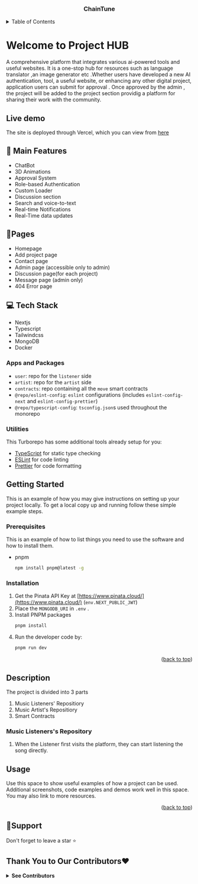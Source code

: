 <a name="readme-top"></a>
  <h3 align="center">ChainTune</h3>
</div>



<!-- TABLE OF CONTENTS -->
<details>
  <summary>Table of Contents</summary>
  <ol>
    <li>
      <a href="#about-the-project">About The Project</a>
      <ul>
        <li><a href="#built-with">Built With</a></li>
      </ul>
    </li>
    <li>
      <a href="#getting-started">Getting Started</a>
      <ul>
        <li><a href="#prerequisites">Prerequisites</a></li>
        <li><a href="#installation">Installation</a></li>
      </ul>
    </li>
    <li><a href="#usage">Usage</a></li>
    <li><a href="#roadmap">Roadmap</a></li>
    <li><a href="#contributing">Contributing</a></li>
    <li><a href="#license">License</a></li>
    <li><a href="#contact">Contact</a></li>
    <li><a href="#acknowledgments">Acknowledgments</a></li>
  </ol>
</details>

# Welcome to Project HUB

A comprehensive platform that integrates various ai-powered tools and useful websites. It is a one-stop hub for resources such as language translator ,an image generator etc .Whether users have developed a new AI authentication, tool, a useful website, or enhancing any other digital project, application users can submit for approval . Once approved by the admin , the project will be added to the project section providig a platform for sharing their work with the community.

## Live demo

The site is deployed through Vercel, which you can view from [here](https://project-hub-olive.vercel.app/) <br>

## 🚀 Main Features

-   ChatBot
-   3D Animations
-   Approval System
-   Role-based Authentication
-   Custom Loader
-   Discussion section
-   Search and voice-to-text
-   Real-time Notifications
-   Real-Time data updates

## 📃Pages

-   Homepage
-   Add project page
-   Contact page
-   Admin page (accessible only to admin)
-   Discussion page(for each project)
-   Message page (admin only)
-   404 Error page

## 💻 Tech Stack

-   Nextjs
-   Typescript
-   Tailwindcss
-   MongoDB
-   Docker

### Apps and Packages

- `user`: repo for the `listener` side
- `artist`: repo for the `artist` side
- `contracts`: repo containing all the `move` smart contracts
- `@repo/eslint-config`: `eslint` configurations (includes `eslint-config-next` and `eslint-config-prettier`)
- `@repo/typescript-config`: `tsconfig.json`s used throughout the monorepo
  
### Utilities

This Turborepo has some additional tools already setup for you:

- [TypeScript](https://www.typescriptlang.org/) for static type checking
- [ESLint](https://eslint.org/) for code linting
- [Prettier](https://prettier.io) for code formatting

<!-- GETTING STARTED -->
## Getting Started

This is an example of how you may give instructions on setting up your project locally.
To get a local copy up and running follow these simple example steps.

### Prerequisites

This is an example of how to list things you need to use the software and how to install them.
* pnpm
  ```sh
  npm install pnpm@latest -g
  ```

### Installation

1. Get the Pinata API Key at [https://www.pinata.cloud/](https://www.pinata.cloud/) (`env.NEXT_PUBLIC_JWT`)
2. Place the `MONGODB_URI` in `.env` .
3. Install PNPM packages
   ```sh
   pnpm install
   ```
4. Run the developer code by:
   ```sh
   pnpm run dev
   ```

<p align="right">(<a href="#readme-top">back to top</a>)</p>

## Description
The project is divided into 3 parts
1. Music Listeners' Repositiory
2. Music Artist's Repositiory
3. Smart Contracts


### Music Listeners's Repository

1. When the Listener first visits the platform, they can start listening the song directly. 

<!-- USAGE EXAMPLES -->
## Usage

Use this space to show useful examples of how a project can be used. Additional screenshots, code examples and demos work well in this space. You may also link to more resources.


<p align="right">(<a href="#readme-top">back to top</a>)</p>

## 🙏Support

Don't forget to leave a star ⭐️

## Thank You to Our Contributors❤️
<details><summary> <b>See Contributors</b> </summary>
<Link href="https://github.com/Tushar98644/ProjectHub/graphs/contributors">
  <img src="https://contrib.rocks/image?repo=Tushar98644/ProjectHub" />
<Link/>
</details> 
